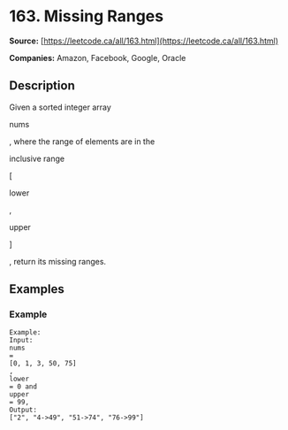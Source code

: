 # 163. Missing Ranges

**Source:** [https://leetcode.ca/all/163.html](https://leetcode.ca/all/163.html)

**Companies:** Amazon, Facebook, Google, Oracle

## Description

Given a sorted integer array

nums

, where the range of elements are
        in the

inclusive range

[

lower

,

upper

]

,
        return its missing ranges.

## Examples

### Example

```
Example:
Input:
nums
=
[0, 1, 3, 50, 75]
,
lower
= 0 and
upper
= 99,
Output:
["2", "4->49", "51->74", "76->99"]
```

